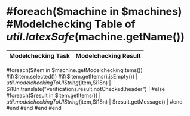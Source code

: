 
#foreach($machine in $machines)
#Modelchecking Table of $util.latexSafe($machine.getName())
=================================
| Modelchecking Task | Modelchecking Result |
| ------------------ | -------------------- |
#foreach($item in $machine.getModelcheckingItems())
	#if($item.selected())
		#if($item.getItems().isEmpty())
| $util.modelcheckingToUIString($item,$i18n) | $i18n.translate("verifications.result.notChecked.header") |
		#else
			#foreach($result in $item.getItems())
| $util.modelcheckingToUIString($item,$i18n) | $result.getMessage() |
			#end
		#end
	#end
#end
#end
